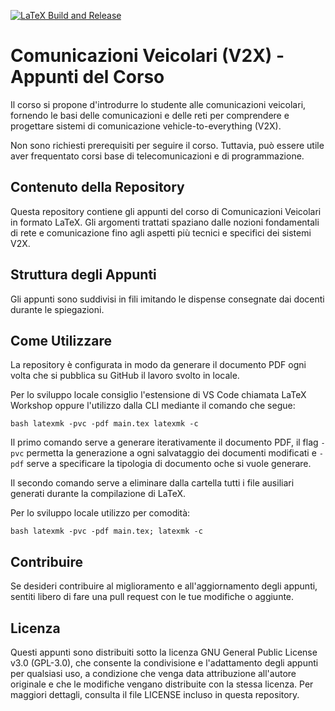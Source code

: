 [![LaTeX Build and Release](https://github.com/kanopo/vehicular-communications/actions/workflows/release.yaml/badge.svg)](https://github.com/kanopo/vehicular-communications/actions/workflows/release.yaml)

# Comunicazioni Veicolari (V2X) - Appunti del Corso

Il corso si propone d'introdurre lo studente alle comunicazioni veicolari,
fornendo le basi delle comunicazioni e delle reti per comprendere e progettare
sistemi di comunicazione vehicle-to-everything (V2X).

Non sono richiesti prerequisiti per seguire il corso. Tuttavia, può essere
utile aver frequentato corsi base di telecomunicazioni e di programmazione.

## Contenuto della Repository

Questa repository contiene gli appunti del corso di Comunicazioni Veicolari in
formato LaTeX. Gli argomenti trattati spaziano dalle nozioni fondamentali di
rete e comunicazione fino agli aspetti più tecnici e specifici dei sistemi V2X.

## Struttura degli Appunti

Gli appunti sono suddivisi in fili imitando le dispense consegnate dai docenti
durante le spiegazioni.

## Come Utilizzare

La repository è configurata in modo da generare il documento PDF ogni volta che
si pubblica su GitHub il lavoro svolto in locale.

Per lo sviluppo locale consiglio l'estensione di VS Code chiamata LaTeX Workshop
oppure l'utilizzo dalla CLI mediante il comando che segue:

`bash latexmk -pvc -pdf main.tex latexmk -c `

Il primo comando serve a generare iterativamente il documento PDF, il flag
`-pvc` permetta la generazione a ogni salvataggio dei documenti modificati e
`-pdf` serve a specificare la tipologia di documento oche si vuole generare.

Il secondo comando serve a eliminare dalla cartella tutti i file ausiliari
generati durante la compilazione di LaTeX.

Per lo sviluppo locale utilizzo per comodità:

`bash latexmk -pvc -pdf main.tex; latexmk -c `

## Contribuire

Se desideri contribuire al miglioramento e all'aggiornamento degli appunti,
sentiti libero di fare una pull request con le tue modifiche o aggiunte.

## Licenza

Questi appunti sono distribuiti sotto la licenza GNU General Public License
v3.0 (GPL-3.0), che consente la condivisione e l'adattamento degli appunti per
qualsiasi uso, a condizione che venga data attribuzione all'autore originale e
che le modifiche vengano distribuite con la stessa licenza. Per maggiori
dettagli, consulta il file LICENSE incluso in questa repository.
